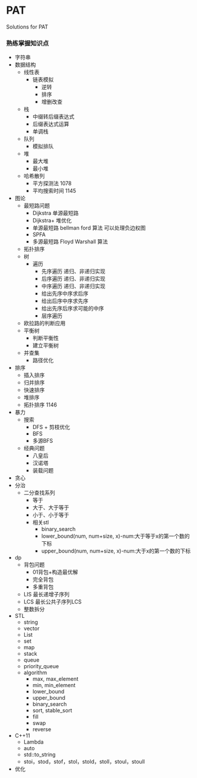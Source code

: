# PAT
Solutions for PAT

### 熟练掌握知识点
- 字符串
- 数据结构
    - 线性表
        - 链表模拟
            - 逆转
            - 排序
            - 增删改查
    - 栈
        - 中缀转后缀表达式
        - 后缀表达式运算
        - 单调栈
    - 队列
        - 模拟排队
    - 堆
        - 最大堆
        - 最小堆
    - 哈希散列
        - 平方探测法 1078
        - 平均搜索时间 1145
- 图论
    - 最短路问题
        - Dijkstra 单源最短路
        - Dijkstra+ 堆优化
        - 单源最短路 bellman ford 算法 可以处理负边权图
        - SPFA
        - 多源最短路 Floyd Warshall 算法
    - 拓扑排序
    - 树
        - 遍历
            - 先序遍历 递归、非递归实现
            - 后序遍历 递归、非递归实现
            - 中序遍历 递归、非递归实现
            - 给出先序中序求后序
            - 给出后序中序求先序
            - 给出先序后序求可能的中序
            - 层序遍历
    - 欧拉路的判断应用
    - 平衡树
        - 判断平衡性
        - 建立平衡树
    - 并查集
        - 路径优化
- 排序
    - 插入排序
    - 归并排序
    - 快速排序
    - 堆排序
    - 拓扑排序 1146
- 暴力
    - 搜索
        - DFS + 剪枝优化
        - BFS
        - 多源BFS
    - 经典问题
        - 八皇后
        - 汉诺塔
        - 装载问题
- 贪心
- 分治
    - 二分查找系列
        - 等于
        - 大于、大于等于
        - 小于、小于等于
        - 相关stl
            - binary_search
            - lower_bound(num, num+size, x)-num:大于等于x的第一个数的下标
            - upper_bound(num, num+size, x)-num:大于x的第一个数的下标
- dp
    - 背包问题
        - 01背包+构造最优解
        - 完全背包
        - 多重背包
    - LIS 最长递增子序列
    - LCS 最长公共子序列LCS
    - 整数拆分
- STL
    - string
    - vector
    - List
    - set
    - map
    - stack
    - queue
    - priority_queue
    - algorithm
        - max, max_element
        - min, min_element
        - lower_bound
        - upper_bound
        - binary_search
        - sort, stable_sort
        - fill
        - swap
        - reverse
- C++11
    - Lambda
    - auto
    - std::to_string
    - stoi，stod，stof，stol，stold，stoll，stoul，stoull
- 优化